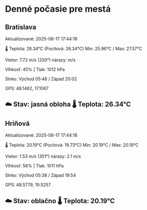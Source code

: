 ﻿# Denné počasie pre mestá

## Bratislava
Aktualizované: 2025-08-17 17:44:18

🌡️ Teplota: 26.34°C 
(Pocitová: 26.34°C)
Min: 25.96°C / Max: 27.57°C

Vietor: 7.72 m/s    (330°) 
nárazy:  m/s

Vlhkosť: 45% | Tlak: 1012 hPa

Slnko: Východ 05:48 / Západ 20:02

GPS: 48.1482, 17.1067

☁️ Stav: jasná obloha        🌡️ Teplota: 26.34°C
---

## Hriňová
Aktualizované: 2025-08-17 17:44:18

🌡️ Teplota: 20.19°C 
(Pocitová: 19.73°C)
Min: 20.19°C / Max: 20.19°C

Vietor: 1.53 m/s (351°)
nárazy: 2.1 m/s

Vlhkosť: 56% | Tlak: 1011 hPa

Slnko: Východ 05:38 / Západ 19:54

GPS: 48.5779, 19.5257

☁️ Stav: oblačno        🌡️ Teplota: 20.19°C
---

